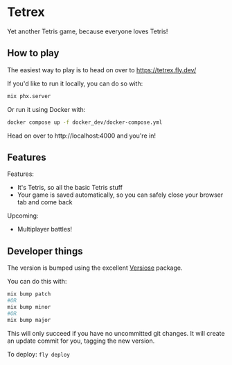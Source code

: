 # Tetrex

Yet another Tetris game, because everyone loves Tetris!

## How to play

The easiest way to play is to head on over to https://tetrex.fly.dev/

If you'd like to run it locally, you can do so with:

```sh
mix phx.server
```

Or run it using Docker with:

```sh
docker compose up -f docker_dev/docker-compose.yml
```

Head on over to http://localhost:4000 and you're in!

## Features

Features:

- It's Tetris, so all the basic Tetris stuff
- Your game is saved automatically, so you can safely close your browser tab and come back

Upcoming:

- Multiplayer battles!

## Developer things

The version is bumped using the excellent [Versiose](https://hexdocs.pm/versioce/readme.html) package.

You can do this with:

```sh
mix bump patch
#OR
mix bump minor
#OR
mix bump major
```

This will only succeed if you have no uncommitted git changes.
It will create an update commit for you, tagging the new version.

To deploy: `fly deploy`
